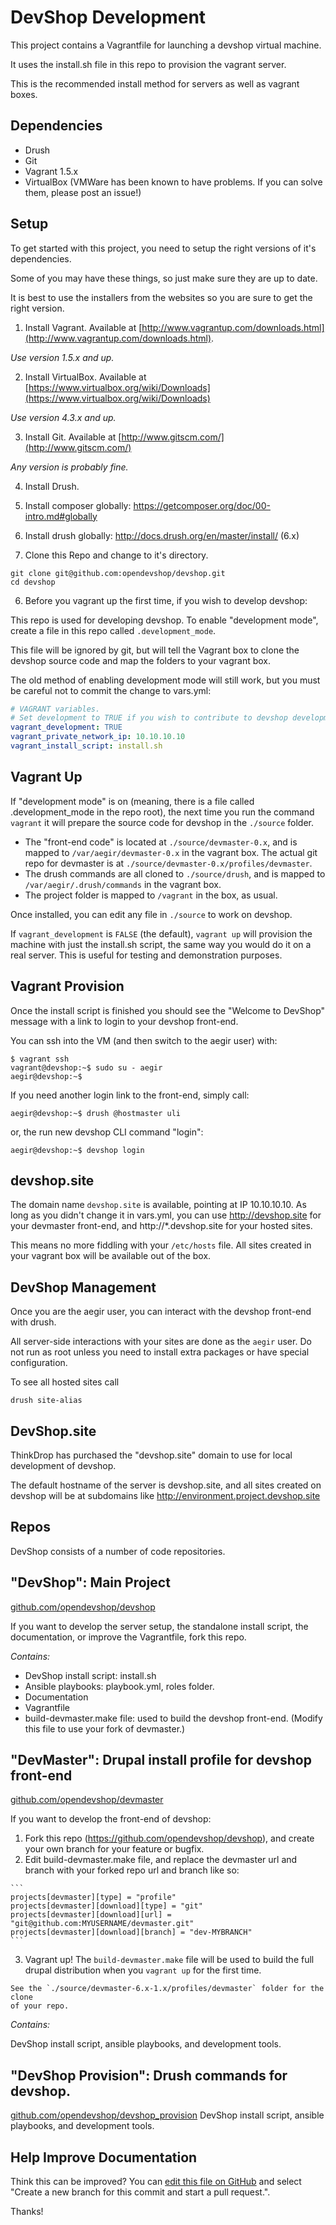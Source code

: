 DevShop Development
===================

This project contains a Vagrantfile for launching a devshop virtual machine.

It uses the install.sh file in this repo to provision the vagrant server.

This is the recommended install method for servers as well as vagrant boxes.

Dependencies
------------

- Drush
- Git
- Vagrant 1.5.x
- VirtualBox (VMWare has been known to have problems.  If you can solve them, please post an issue!)

Setup
-----

To get started with this project, you need to setup the right versions of it's dependencies.

Some of you may have these things, so just make sure they are up to date.

It is best to use the installers from the websites so you are sure to get the right version.


1. Install Vagrant.
  Available at [http://www.vagrantup.com/downloads.html](http://www.vagrantup.com/downloads.html).
  
  *Use version 1.5.x and up.*

2. Install VirtualBox.
  Available at [https://www.virtualbox.org/wiki/Downloads](https://www.virtualbox.org/wiki/Downloads)
  
  *Use version 4.3.x and up.*

3. Install Git.
  Available at [http://www.gitscm.com/](http://www.gitscm.com/)

  *Any version is probably fine.*

4. Install Drush.

  1. Install composer globally: https://getcomposer.org/doc/00-intro.md#globally
  2. Install drush globally: http://docs.drush.org/en/master/install/  (6.x)

5. Clone this Repo and change to it's directory.

  ```
  git clone git@github.com:opendevshop/devshop.git
  cd devshop
  ```

6. Before you vagrant up the first time, if you wish to develop devshop:

  This repo is used for developing devshop.  To enable "development mode", create a file in this repo called 
  `.development_mode`.
  
  This file will be ignored by git, but will tell the Vagrant box to clone the devshop source code and map the folders
  to your vagrant box.
  
  The old method of enabling development mode will still work, but you must be careful not to commit the change to vars.yml:

  ```yml
  # VAGRANT variables.
  # Set development to TRUE if you wish to contribute to devshop development.
  vagrant_development: TRUE
  vagrant_private_network_ip: 10.10.10.10
  vagrant_install_script: install.sh
  ```

## Vagrant Up

If "development mode" is on (meaning, there is a file called .development_mode in the repo root), the next time you run 
the command `vagrant` it will prepare the source code for devshop in the `./source` folder.
   
  - The "front-end code" is located at `./source/devmaster-0.x`, and is mapped to `/var/aegir/devmaster-0.x` in the
   vagrant box. The actual git repo for devmaster is at `./source/devmaster-0.x/profiles/devmaster`.
  - The drush commands are all cloned to `./source/drush`, and is mapped to `/var/aegir/.drush/commands` in the vagrant box.
  - The project folder is mapped to `/vagrant` in the box, as usual.
  
  Once installed, you can edit any file in `./source` to work on devshop.
  
If `vagrant_development` is `FALSE` (the default), `vagrant up` will provision the machine with just the install.sh script, 
  the same way you would do it on a real server.  This is useful for testing and demonstration purposes.

## Vagrant Provision
  
Once the install script is finished you should see the "Welcome to DevShop" message with a link to login to your 
devshop front-end.
  
You can ssh into the VM (and then switch to the aegir user) with:

  ```
  $ vagrant ssh
  vagrant@devshop:~$ sudo su - aegir
  aegir@devshop:~$ 
  ```
  
If you need another login link to the front-end, simply call:

  ```
  aegir@devshop:~$ drush @hostmaster uli
  ```
  
  or, the run new devshop CLI command "login":

  ```
  aegir@devshop:~$ devshop login
  ```
  
## devshop.site

The domain name `devshop.site` is available, pointing at IP 10.10.10.10.  As long as you didn't change it in vars.yml,
you can use http://devshop.site for your devmaster front-end, and http://*.devshop.site for your hosted sites.

This means no more fiddling with your `/etc/hosts` file. All sites created in your vagrant box will be available out of 
the box.

DevShop Management
------------------

  Once you are the aegir user, you can interact with the devshop front-end with drush.

  All server-side interactions with your sites are done as the `aegir` user.  Do not run as root unless you need to 
  install extra packages or have special configuration.
  
  To see all hosted sites call 
  ```
  drush site-alias
  ```
  
DevShop.site
------------

ThinkDrop has purchased the "devshop.site" domain to use for local development of devshop.

The default hostname of the server is devshop.site, and all sites created on devshop will be at subdomains like 
http://environment.project.devshop.site


Repos
-----

DevShop consists of a number of code repositories.

## "DevShop": Main Project 

[github.com/opendevshop/devshop](http://github.com/opendevshop/devshop)

If you want to develop the server setup, the standalone install script, the 
documentation, or improve the Vagrantfile, fork this repo.  

*Contains:*

- DevShop install script: install.sh
- Ansible playbooks: playbook.yml, roles folder.
- Documentation
- Vagrantfile 
- build-devmaster.make file: used to build the devshop front-end.
  (Modify this file to use your fork of devmaster.)

## "DevMaster": Drupal install profile for devshop front-end

[github.com/opendevshop/devmaster](http://github.com/opendevshop/devmaster)

If you want to develop the front-end of devshop:

  1. Fork this repo (https://github.com/opendevshop/devshop), and create your own branch for your feature or bugfix.
  2. Edit build-devmaster.make file, and replace the devmaster url and branch
    with your forked repo url and branch like so:
    
    ```
    projects[devmaster][type] = "profile"
    projects[devmaster][download][type] = "git"
    projects[devmaster][download][url] = "git@github.com:MYUSERNAME/devmaster.git"
    projects[devmaster][download][branch] = "dev-MYBRANCH"
    ```
  3. Vagrant up!
    The `build-devmaster.make` file will be used to build the full drupal 
    distribution when you `vagrant up` for the first time.   
    
    See the `./source/devmaster-6.x-1.x/profiles/devmaster` folder for the clone
    of your repo. 

*Contains:*

DevShop install script, ansible playbooks, and development tools.

## "DevShop Provision": Drush commands for devshop.

[github.com/opendevshop/devshop_provision](http://github.com/opendevshop/devshop_provision)
DevShop install script, ansible playbooks, and development tools.

Help Improve Documentation
--------------------------

Think this can be improved? You can [edit this file on GitHub](https://github.com/opendevshop/devshop/edit/0.x/README.vagrant.md) and select "Create a new branch for this commit and start a pull request.".

Thanks!
